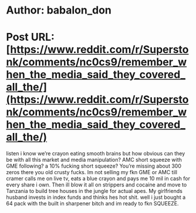 # Author: babalon_don
# Post URL: [https://www.reddit.com/r/Superstonk/comments/nc0cs9/remember_when_the_media_said_they_covered_all_the/](https://www.reddit.com/r/Superstonk/comments/nc0cs9/remember_when_the_media_said_they_covered_all_the/)


listen i know we’re crayon eating smooth brains but how obvious can they be with all this market and media manipulation? AMC short squeeze with GME following? a 10% fucking short squeeze? You’re missing about 300 zeros there you old crusty fucks. Im not selling my fkn GME or AMC till cramer calls me on live tv, eats a blue crayon and pays me 10 mil in cash for every share i own. Then ill blow it all on strippers and cocaine and move to Tanzania to build tree houses in the jungle for actual apes. My girlfriends husband invests in index funds and thinks hes hot shit. well i just bought a 64 pack with the built in sharpener bitch and im ready to fkn SQUEEZE.